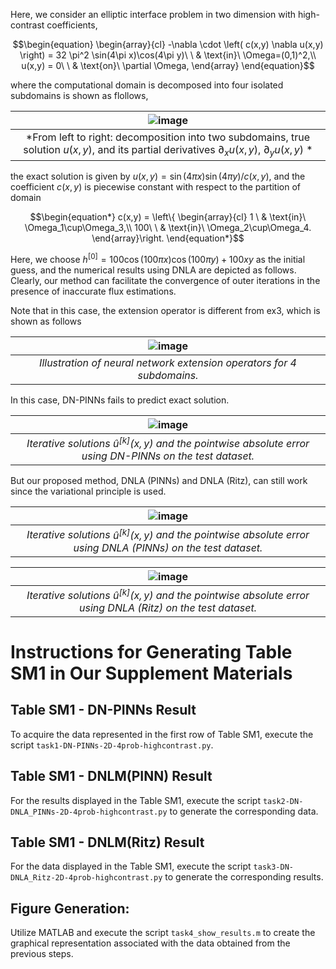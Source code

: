 Here, we consider an elliptic interface problem in two dimension with high-contrast coefficients, 
```math
\begin{equation}
\begin{array}{cl}
-\nabla \cdot \left( c(x,y) \nabla u(x,y)  \right) = 32 \pi^2 \sin(4\pi x)\cos(4\pi y)\ \ & \text{in}\ \Omega=(0,1)^2,\\
u(x,y) = 0\ \ & \text{on}\ \partial \Omega, 
\end{array}
\end{equation}
```
where the computational domain is decomposed into four isolated subdomains is shown as flollows, 

|![image](https://github.com/AI4SC-TJU/DDLM/assets/93070782/5c881b55-2782-46f0-860a-eab6cf2103b2)|
|:--------------------------------------------------------------:|
| *From left to right: decomposition into two subdomains, true solution $`u(x,y)`$, and its partial derivatives $`\partial_x u(x,y)`$, $`\partial_y u(x,y)`$ * |


the exact solution is given by $`u(x,y) = \sin(4\pi x) \sin(4\pi y) / c(x,y)`$, and the coefficient $`c(x,y)`$ is piecewise constant with respect to the partition of domain
```math
\begin{equation*}
c(x,y) = \left\{
\begin{array}{cl}
1 \ & \text{in}\ \Omega_1\cup\Omega_3,\\
100\ \ & \text{in}\ \Omega_2\cup\Omega_4.
\end{array}\right.
\end{equation*}
```
Here, we choose $`h^{[0]}=100\cos(100\pi x)\cos(100\pi y)+100xy`$ as the initial guess, and the numerical results using DNLA are depicted as follows. Clearly, our method can facilitate the convergence of outer iterations in the presence of inaccurate flux estimations.

Note that in this case, the extension operator is different from ex3, which is shown as follows

|![image](https://github.com/AI4SC-TJU/DDLM/assets/93070782/54fcfa6b-2fb9-46ed-86c6-47d725b10313)|
|:--------------------------------------------------------------:|
| *Illustration of neural network extension operators for 4 subdomains.* |

In this case, DN-PINNs fails to predict exact solution.

|![image](https://github.com/AI4SC-TJU/DDLM/assets/93070782/02bbfdc4-9bb0-47d4-a3ad-2e4a9c0bd861)|
|:--------------------------------------------------------------:|
| *Iterative solutions $`\hat{u}^{[k]}(x,y)`$ and the pointwise absolute error using DN-PINNs on the test dataset.* |


But our proposed method, DNLA (PINNs) and DNLA (Ritz), can still work since the variational principle is used.


|![image](https://github.com/AI4SC-TJU/DDLM/assets/93070782/19d627b8-34ae-4f7d-95ce-799e802f907a)|
|:--------------------------------------------------------------:|
| *Iterative solutions $`\hat{u}^{[k]}(x,y)`$ and the pointwise absolute error using DNLA (PINNs) on the test dataset.* |

|![image](https://github.com/AI4SC-TJU/DDLM/assets/93070782/2d6d9091-9057-4c00-9841-718e15e40892)|
|:--------------------------------------------------------------:|
| *Iterative solutions $`\hat{u}^{[k]}(x,y)`$ and the pointwise absolute error using DNLA (Ritz) on the test dataset.* |






# Instructions for Generating Table SM1 in Our Supplement Materials
## Table SM1 - DN-PINNs Result
To acquire the data represented in the first row of Table SM1, execute the script `task1-DN-PINNs-2D-4prob-highcontrast.py`.

## Table SM1 - DNLM(PINN) Result
For the results displayed in the Table SM1, execute the script `task2-DN-DNLA_PINNs-2D-4prob-highcontrast.py` to generate the corresponding data.

## Table SM1 - DNLM(Ritz) Result
For the data displayed in the Table SM1, execute the script `task3-DN-DNLA_Ritz-2D-4prob-highcontrast.py` to generate the corresponding results.

## Figure Generation:
Utilize MATLAB and execute the script `task4_show_results.m` to create the graphical representation associated with the data obtained from the previous steps.

